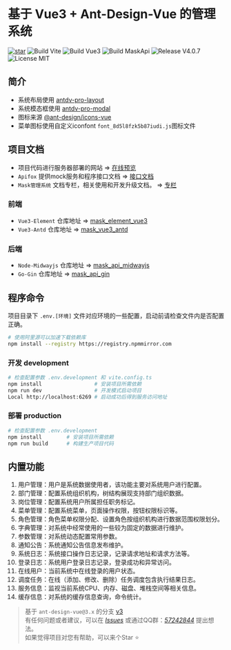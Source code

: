 # 基于 Vue3 + Ant-Design-Vue 的管理系统

[![star](https://gitee.com/TsMask/mask_vue3_antd/badge/star.svg?theme=dark)](https://gitee.com/TsMask/mask_vue3_antd/stargazers)
![Build Vite](https://img.shields.io/badge/Build-Vite-green.svg)
![Build Vue3](https://img.shields.io/badge/Build-Vue3-green.svg)
![Build MaskApi](https://img.shields.io/badge/Build-MaskApi-orange.svg)
![Release V4.0.7](https://img.shields.io/badge/Release-V4.0.7-orange.svg)
![License MIT](https://img.shields.io/badge/License-MIT-blue.svg)

## 简介

- 系统布局使用 [antdv-pro-layout](https://www.npmjs.com/package/antdv-pro-layout)
- 系统模态框使用 [antdv-pro-modal](https://www.npmjs.com/package/antdv-pro-modal)
- 图标来源 [@ant-design/icons-vue](https://ant.design/components/icon)
- 菜单图标使用自定义iconfont `font_8d5l8fzk5b87iudi.js`图标文件

## 项目文档

- 项目代码进行服务器部署的网站 => [在线预览](http://124.223.91.248:8102/#/)
- `Apifox` 提供mock服务和程序接口文档 => [接口文档](https://mask-api-midwayjs.apifox.cn/)
- `Mask管理系统` 文档专栏，相关使用和开发升级文档。 => [专栏](https://juejin.cn/column/7188761626017792056/)

### 前端

- `Vue3-Element` 仓库地址 => [mask_element_vue3](https://gitee.com/TsMask/mask_element_vue3)
- `Vue3-Antd` 仓库地址 => [mask_vue3_antd](https://gitee.com/TsMask/mask_vue3_antd)

### 后端

- `Node-Midwayjs` 仓库地址 => [mask_api_midwayjs](https://gitee.com/TsMask/mask_api_midwayjs)
- `Go-Gin` 仓库地址 => [mask_api_gin](https://gitee.com/TsMask/mask_api_gin)

## 程序命令

项目目录下 `.env.[环境]` 文件对应环境的一些配置，启动前请检查文件内是否配置正确。

```bash
# 使用阿里源可以加速下载依赖库
npm install --registry https://registry.npmmirror.com
```

### 开发 development

```bash
# 检查配置参数 .env.development 和 vite.config.ts
npm install                 # 安装项目所需依赖
npm run dev                 # 开发模式启动项目
Local http://localhost:6269 # 启动成功后得到服务访问地址
```

### 部署 production

```bash
# 检查配置参数 .env.development
npm install        # 安装项目所需依赖
npm run build      # 构建生产项目代码
```

## 内置功能

1. 用户管理：用户是系统数据使用者，该功能主要对系统用户进行配置。
2. 部门管理：配置系统组织机构，树结构展现支持部门组织数据。
3. 岗位管理：配置系统用户所属担任职务标记。
4. 菜单管理：配置系统菜单，页面操作权限，按钮权限标识等。
5. 角色管理：角色菜单权限分配、设置角色按组织机构进行数据范围权限划分。
6. 字典管理：对系统中经常使用的一些较为固定的数据进行维护。
7. 参数管理：对系统动态配置常用参数。
8. 通知公告：系统通知公告信息发布维护。
9. 系统日志：系统接口操作日志记录，记录请求地址和请求方法等。
10. 登录日志：系统用户登录日志记录，登录成功和异常访问。
11. 在线用户：当前系统中在线登录的用户状态。
12. 调度任务：在线（添加、修改、删除）任务调度包含执行结果日志。
13. 服务信息：监视当前系统CPU、内存、磁盘、堆栈空间等相关信息。
14. 缓存信息：对系统的缓存信息查询，命令统计。

> 基于 `ant-design-vue@3.x` 的分支 [v3](https://gitee.com/TsMask/mask_vue3_antd/tree/v3/)  
> 有任何问题或者建议，可以在 [_Issues_](https://gitee.com/TsMask/mask_vue3_antd/issues) 或通过QQ群：[_57242844_](https://jq.qq.com/?_wv=1027&k=z6Y4YQcB) 提出想法。  
> 如果觉得项目对您有帮助，可以来个Star ⭐
